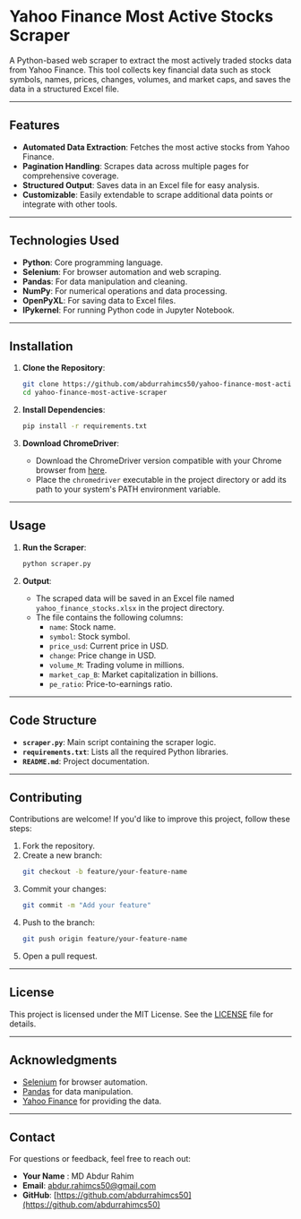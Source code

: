 # Yahoo Finance Most Active Stocks Scraper

A Python-based web scraper to extract the most actively traded stocks data from Yahoo Finance. This tool collects key financial data such as stock symbols, names, prices, changes, volumes, and market caps, and saves the data in a structured Excel file.

---

## Features

- **Automated Data Extraction**: Fetches the most active stocks from Yahoo Finance.
- **Pagination Handling**: Scrapes data across multiple pages for comprehensive coverage.
- **Structured Output**: Saves data in an Excel file for easy analysis.
- **Customizable**: Easily extendable to scrape additional data points or integrate with other tools.

---

## Technologies Used

- **Python**: Core programming language.
- **Selenium**: For browser automation and web scraping.
- **Pandas**: For data manipulation and cleaning.
- **NumPy**: For numerical operations and data processing.
- **OpenPyXL**: For saving data to Excel files.
- **IPykernel**: For running Python code in Jupyter Notebook.

---

## Installation

1. **Clone the Repository**:
   ```bash
   git clone https://github.com/abdurrahimcs50/yahoo-finance-most-active-scraper.git
   cd yahoo-finance-most-active-scraper
   ```

2. **Install Dependencies**:
   ```bash
   pip install -r requirements.txt
   ```

3. **Download ChromeDriver**:
   - Download the ChromeDriver version compatible with your Chrome browser from [here](https://sites.google.com/chromium.org/driver/).
   - Place the `chromedriver` executable in the project directory or add its path to your system's PATH environment variable.

---

## Usage

1. **Run the Scraper**:
   ```bash
   python scraper.py
   ```

2. **Output**:
   - The scraped data will be saved in an Excel file named `yahoo_finance_stocks.xlsx` in the project directory.
   - The file contains the following columns:
     - `name`: Stock name.
     - `symbol`: Stock symbol.
     - `price_usd`: Current price in USD.
     - `change`: Price change in USD.
     - `volume_M`: Trading volume in millions.
     - `market_cap_B`: Market capitalization in billions.
     - `pe_ratio`: Price-to-earnings ratio.

---

## Code Structure

- **`scraper.py`**: Main script containing the scraper logic.
- **`requirements.txt`**: Lists all the required Python libraries.
- **`README.md`**: Project documentation.

---

## Contributing

Contributions are welcome! If you'd like to improve this project, follow these steps:

1. Fork the repository.
2. Create a new branch:
   ```bash
   git checkout -b feature/your-feature-name
   ```
3. Commit your changes:
   ```bash
   git commit -m "Add your feature"
   ```
4. Push to the branch:
   ```bash
   git push origin feature/your-feature-name
   ```
5. Open a pull request.

---

## License

This project is licensed under the MIT License. See the [LICENSE](LICENSE) file for details.

---

## Acknowledgments

- [Selenium](https://www.selenium.dev/) for browser automation.
- [Pandas](https://pandas.pydata.org/) for data manipulation.
- [Yahoo Finance](https://finance.yahoo.com/) for providing the data.

---

## Contact

For questions or feedback, feel free to reach out:

- **Your Name** : MD Abdur Rahim
- **Email**: abdur.rahimcs50@gmail.com
- **GitHub**: [https://github.com/abdurrahimcs50](https://github.com/abdurrahimcs50)
